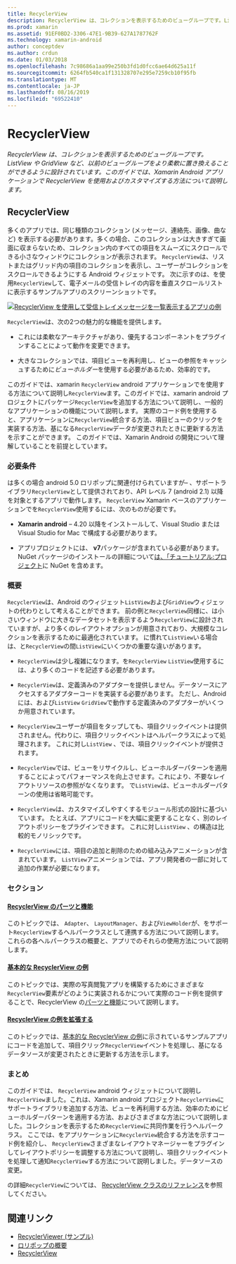 ```yaml
---
title: RecyclerView
description: RecyclerView は、コレクションを表示するためのビューグループです。ListView や GridView など、以前のビューグループをより柔軟に置き換えることができるように設計されています。  このガイドでは、Xamarin Android アプリケーションで RecyclerView を使用およびカスタマイズする方法について説明します。
ms.prod: xamarin
ms.assetid: 91EF0BD2-3306-47E1-9B39-627A1787762F
ms.technology: xamarin-android
author: conceptdev
ms.author: crdun
ms.date: 01/03/2018
ms.openlocfilehash: 7c98686a1aa99e250b3fd1d0fcc6ae64d625a11f
ms.sourcegitcommit: 6264fb540ca1f131328707e295e7259cb10f95fb
ms.translationtype: MT
ms.contentlocale: ja-JP
ms.lasthandoff: 08/16/2019
ms.locfileid: "69522410"
---
```

# <a name="recyclerview"></a>RecyclerView

_RecyclerView は、コレクションを表示するためのビューグループです。ListView や GridView など、以前のビューグループをより柔軟に置き換えることができるように設計されています。このガイドでは、Xamarin Android アプリケーションで RecyclerView を使用およびカスタマイズする方法について説明します。_

## <a name="recyclerview"></a>RecyclerView

多くのアプリでは、同じ種類のコレクション (メッセージ、連絡先、画像、曲など) を表示する必要があります。多くの場合、このコレクションは大きすぎて画面に収まらないため、コレクション内のすべての項目をスムーズにスクロールできる小さなウィンドウにコレクションが表示されます。
`RecyclerView`は、リストまたはグリッド内の項目のコレクションを表示し、ユーザーがコレクションをスクロールできるようにする Android ウィジェットです。 次に示すのは、を使用`RecyclerView`して、電子メールの受信トレイの内容を垂直スクロールリストに表示するサンプルアプリのスクリーンショットです。

[![RecyclerView を使用して受信トレイメッセージを一覧表示するアプリの例](images/01-recyclerview-example-sml.png)](images/01-recyclerview-example.png#lightbox)

`RecyclerView`は、次の2つの魅力的な機能を提供します。

- これには柔軟なアーキテクチャがあり、優先するコンポーネントをプラグインすることによって動作を変更できます。

- 大きなコレクションでは、項目ビューを再利用し、ビューの参照をキャッシュするために*ビューホルダー*を使用する必要があるため、効率的です。

このガイドでは、xamarin `RecyclerView` android アプリケーションでを使用する方法について説明し`RecyclerView`ます。このガイドでは、xamarin android プロジェクトにパッケージ`RecyclerView`を追加する方法について説明し、一般的なアプリケーションの機能について説明します。 実際のコード例を使用すると、アプリケーションに`RecyclerView`統合する方法、項目ビューのクリックを実装する方法、基になる`RecyclerView`データが変更されたときに更新する方法を示すことができます。 このガイドでは、Xamarin Android の開発について理解していることを前提としています。


### <a name="requirements"></a>必要条件

は多くの場合 android 5.0 ロリポップに関連付けられていますが&ndash; 、サポートライブラリ`RecyclerView`として提供されており、API レベル 7 (android 2.1) 以降を対象とするアプリで動作します。 `RecyclerView` Xamarin ベースのアプリケーションでを`RecyclerView`使用するには、次のものが必要です。

- **Xamarin android** &ndash; 4.20 以降をインストールして、Visual Studio または Visual Studio for Mac で構成する必要があります。

- アプリプロジェクトには、 **v7**パッケージが含まれている必要があります。 NuGet パッケージのインストールの詳細について[は、「チュートリアル:プロジェクト](https://docs.microsoft.com/visualstudio/mac/nuget-walkthrough)に NuGet を含めます。


### <a name="overview"></a>概要

`RecyclerView`は、Android のウィジェット`ListView`および`GridView`ウィジェットの代わりとして考えることができます。 前の例と`RecyclerView`同様に、は小さいウィンドウに大きなデータセットを表示するよう`RecyclerView`に設計されていますが、より多くのレイアウトオプションが用意されており、大規模なコレクションを表示するために最適化されています。 に慣れて`ListView`いる場合は、と`RecyclerView`の間`ListView`にいくつかの重要な違いがあります。

- `RecyclerView`は少し複雑になります。を`RecyclerView` `ListView`使用するには、より多くのコードを記述する必要があります。

- `RecyclerView`は、定義済みのアダプターを提供しません。データソースにアクセスするアダプターコードを実装する必要があります。 ただし、Android には、および`ListView` `GridView`で動作する定義済みのアダプターがいくつか用意されています。

- `RecyclerView`ユーザーが項目をタップしても、項目クリックイベントは提供されません。代わりに、項目クリックイベントはヘルパークラスによって処理されます。 これに対し`ListView` 、では、項目クリックイベントが提供されます。

- `RecyclerView`では、ビューをリサイクルし、ビューホルダーパターンを適用することによってパフォーマンスを向上させます。これにより、不要なレイアウトリソースの参照がなくなります。 で`ListView`は、ビューホルダーパターンの使用は省略可能です。

- `RecyclerView`は、カスタマイズしやすくするモジュール形式の設計に基づいています。 たとえば、アプリにコードを大幅に変更することなく、別のレイアウトポリシーをプラグインできます。
    これに対し`ListView` 、の構造は比較的モノリシックです。

- `RecyclerView`には、項目の追加と削除のための組み込みアニメーションが含まれています。 `ListView`アニメーションでは、アプリ開発者の一部に対して追加の作業が必要になります。


### <a name="sections"></a>セクション

#### <a name="recyclerview-parts-and-functionalityandroiduser-interfacelayoutsrecycler-viewparts-and-functionalitymd"></a>[RecyclerView のパーツと機能](~/android/user-interface/layouts/recycler-view/parts-and-functionality.md)

このトピックでは、 `Adapter`、 `LayoutManager`、および`ViewHolder`が、をサポート`RecyclerView`するヘルパークラスとして連携する方法について説明します。
これらの各ヘルパークラスの概要と、アプリでのそれらの使用方法について説明します。

#### <a name="a-basic-recyclerview-exampleandroiduser-interfacelayoutsrecycler-viewrecyclerview-examplemd"></a>[基本的な RecyclerView の例](~/android/user-interface/layouts/recycler-view/recyclerview-example.md)

このトピックでは、実際の写真閲覧アプリを構築するためにさまざまな`RecyclerView`要素がどのように実装されるかについて実際のコード例を提供することで、RecyclerView の[パーツと機能](~/android/user-interface/layouts/recycler-view/parts-and-functionality.md)について説明します。

#### <a name="extending-the-recyclerview-exampleandroiduser-interfacelayoutsrecycler-viewextending-the-examplemd"></a>[RecyclerView の例を拡張する](~/android/user-interface/layouts/recycler-view/extending-the-example.md)

このトピックでは、[基本的な RecyclerView の例](~/android/user-interface/layouts/recycler-view/recyclerview-example.md)に示されているサンプルアプリにコードを追加して、項目クリック`RecyclerView`イベントを処理し、基になるデータソースが変更されたときに更新する方法を示します。


### <a name="summary"></a>まとめ

このガイドでは、 `RecyclerView` android ウィジェットについて説明し`RecyclerView`ました。これは、Xamarin android プロジェクト`RecyclerView`にサポートライブラリを追加する方法、ビューを再利用する方法、効率のためにビューホルダーパターンを適用する方法、およびさまざまな方法について説明しました。コレクションを表示するため`RecyclerView`に共同作業を行うヘルパークラス。 ここでは、をアプリケーションに`RecyclerView`統合する方法を示すコード例を紹介し、 `RecyclerView`さまざまなレイアウトマネージャーをプラグインしてレイアウトポリシーを調整する方法について説明し、項目クリックイベントを処理して通知`RecyclerView`する方法について説明しました。データソースの変更。

の詳細`RecyclerView`については、 [RecyclerView クラスのリファレンス](https://developer.android.com/reference/android/support/v7/widget/RecyclerView.html)を参照してください。


## <a name="related-links"></a>関連リンク

- [RecyclerViewer (サンプル)](https://docs.microsoft.com/samples/xamarin/monodroid-samples/android50-recyclerviewer)
- [ロリポップの概要](~/android/platform/lollipop.md)
- [RecyclerView](https://developer.android.com/reference/android/support/v7/widget/RecyclerView.html)
